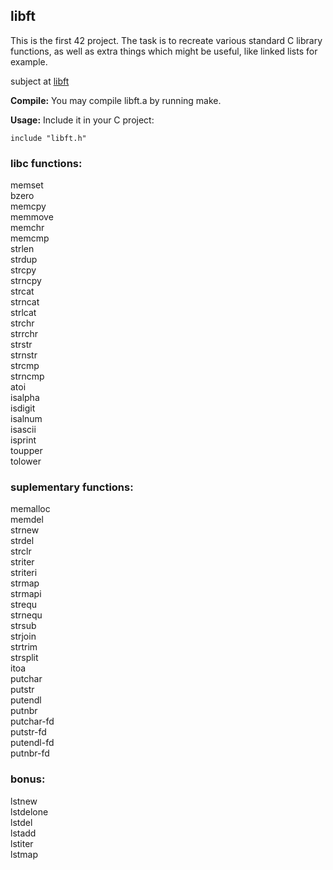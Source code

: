 ## libft  
This is the first 42 project. The task is to recreate various standard C library functions, as well as extra things which might be useful, like linked lists for example.

subject at [libft](https://github.com/anmatsuk/libft/blob/master/libft.en.pdf)

**Compile:**
You may compile libft.a by running make.

**Usage:**
Include it in your C project:

`include "libft.h"`

### libc functions:
memset   
bzero  
memcpy  
memmove  
memchr  
memcmp  
strlen  
strdup  
strcpy  
strncpy  
strcat  
strncat  
strlcat  
strchr  
strrchr  
strstr  
strnstr  
strcmp  
strncmp  
atoi  
isalpha  
isdigit  
isalnum  
isascii  
isprint  
toupper  
tolower

### suplementary functions:
memalloc  
memdel  
strnew  
strdel  
strclr  
striter  
striteri  
strmap  
strmapi  
strequ  
strnequ  
strsub  
strjoin  
strtrim  
strsplit  
itoa  
putchar  
putstr  
putendl  
putnbr  
putchar-fd  
putstr-fd  
putendl-fd  
putnbr-fd

### bonus:
lstnew  
lstdelone  
lstdel  
lstadd  
lstiter  
lstmap
